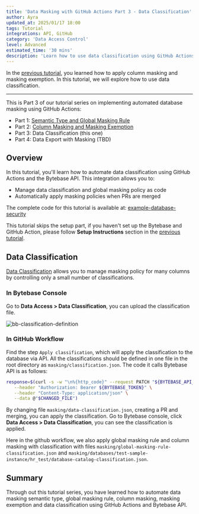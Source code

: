 ```yaml
---
title: 'Data Masking with GitHub Actions Part 3 - Data Classification'
author: Ayra
updated_at: 2025/01/17 18:00
tags: Tutorial
integrations: API, GitHub
category: 'Data Access Control'
level: Advanced
estimated_time: '30 mins'
description: 'Learn how to use data classification using GitHub Actions and Bytebase API'
---
```


<IncludeBlock url="/docs/share/tutorials/api-preface"></IncludeBlock>

In the [previous tutorial](/docs/tutorials/github-action-data-masking-part2), you learned how to apply column masking and masking exemption. In this tutorial, we will explore how to use data classification.

---

This is Part 3 of our tutorial series on implementing automated database masking using GitHub Actions:

- Part 1: [Semantic Type and Global Masking Rule](/docs/tutorials/github-action-data-masking-part1)
- Part 2: [Column Masking and Masking Exemption](/docs/tutorials/github-action-data-masking-part2)
- Part 3: Data Classification (this one)
- Part 4: Data Export with Masking (TBD)

## Overview

In this tutorial, you'll learn how to automate data classification using GitHub Actions and the Bytebase API. This integration allows you to:

- Manage data classification and global masking policy as code
- Automatically apply masking policies when PRs are merged

<HintBlock type="info">

The complete code for this tutorial is available at: [example-database-security](https://github.com/bytebase/example-database-security)

</HintBlock>

This tutorial skips the setup part, if you haven't set up the Bytebase and GitHub Action, please follow **Setup Instructions** section in the [previous tutorial](/docs/tutorials/github-action-data-masking-part1).

## Data Classification

[Data Classification](/docs/security/data-masking/data-classification/) allows you to manage masking policy for many columns by controlling only a small number of classifications.

### In Bytebase Console

Go to **Data Access > Data Classification**, you can upload the classification file.

![bb-classification-definition](/content/docs/tutorials/github-action-data-masking-part3/bb-classification-definition.webp)

### In GitHub Workflow

Find the step `Apply classification`, which will apply the classification to the database via API. All the classifications should be defined in one file in the root directory as `masking/classification.json`. The code it calls Bytebase API is as follows:

```bash
response=$(curl -s -w "\n%{http_code}" --request PATCH "${BYTEBASE_API_URL}/settings/bb.workspace.classification" \
   --header "Authorization: Bearer ${BYTEBASE_TOKEN}" \
   --header "Content-Type: application/json" \
   --data @"$CHANGED_FILE")
```

By changing file `masking/data-classification.json`, creating a PR and merging, you can apply the classification. Go to Bytebase console, click **Data Access > Data Classification**, you can see the classification is applied.

Here in the github workflow, we also apply global masking rule and column masking with classification with files `masking/global-masking-rule-classification.json` and `masking/databases/test-sample-instance/hr_test/database-catalog-classification.json`.

## Summary

Through out this tutorial series, you have learned how to automate data masking semantic type, global masking rule, column masking, masking exemption and data classification using GitHub Actions and Bytebase API.
